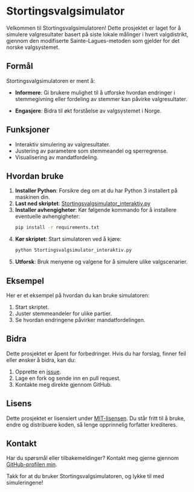 # Stortingsvalgsimulator

Velkommen til Stortingsvalgsimulatoren! Dette prosjektet er laget for å simulere valgresultater basert på siste lokale målinger i hvert valgdistrikt, gjennom den modifiserte Sainte-Lagues-metoden som gjelder for det norske valgsystemet.

## Formål

Stortingsvalgsimulatoren er ment å:

- **Informere**: Gi brukere mulighet til å utforske hvordan endringer i stemmegivning eller fordeling av stemmer kan påvirke valgresultater.
  
- **Engasjere**: Bidra til økt forståelse av valgsystemet i Norge.

## Funksjoner

- Interaktiv simulering av valgresultater.
- Justering av parametere som stemmeandel og sperregrense.
- Visualisering av mandatfordeling.

## Hvordan bruke

1. **Installer Python**: Forsikre deg om at du har Python 3 installert på maskinen din.
2. **Last ned skriptet**: [Stortingsvalgsimulator\_interaktiv.py](https://github.com/albertovth/albertovth_stortingsvalgsimulator/blob/main/Stortingsvalgsimulator_interaktiv.py)
3. **Installer avhengigheter**: Kør følgende kommando for å installere eventuelle avhengigheter:
   ```bash
   pip install -r requirements.txt
   ```
4. **Kør skriptet**: Start simulatoren ved å kjøre:
   ```bash
   python Stortingsvalgsimulator_interaktiv.py
   ```
5. **Utforsk**: Bruk menyene og valgene for å simulere ulike valgscenarier.

## Eksempel

Her er et eksempel på hvordan du kan bruke simulatoren:

1. Start skriptet.
2. Juster stemmeandeler for ulike partier.
3. Se hvordan endringene påvirker mandatfordelingen.

## Bidra

Dette prosjektet er åpent for forbedringer. Hvis du har forslag, finner feil eller ønsker å bidra, kan du:

1. Opprette en [issue](https://github.com/albertovth/albertovth_stortingsvalgsimulator/issues).
2. Lage en fork og sende inn en pull request.
3. Kontakte meg direkte gjennom GitHub.

## Lisens

Dette prosjektet er lisensiert under [MIT-lisensen](https://opensource.org/licenses/MIT). Du står fritt til å bruke, endre og distribuere koden, så lenge opprinnelig forfatter krediteres.

## Kontakt

Har du spørsmål eller tilbakemeldinger? Kontakt meg gjerne gjennom [GitHub-profilen min](https://github.com/albertovth).

Takk for at du bruker Stortingsvalgsimulatoren, og lykke til med simuleringene!

